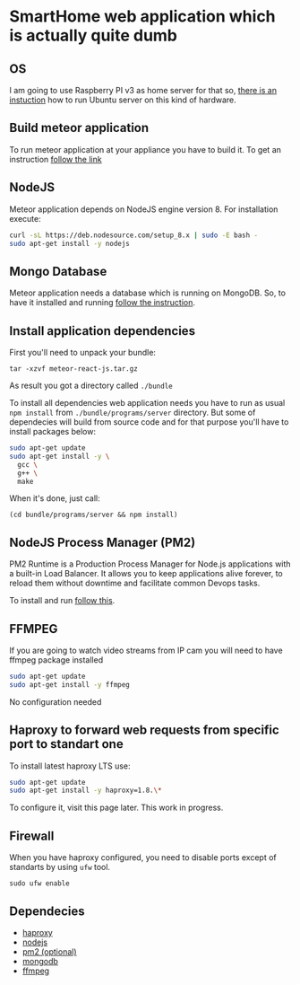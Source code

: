 # SmartHome web application which is actually quite dumb

## OS

I am going to use Raspberry PI v3 as home server for that so, [there is an instuction](/docs/Ubuntu.md)
how to run Ubuntu server on this kind of hardware.

## Build meteor application

To run meteor application at your appliance you have to build it.
To get an instruction [follow the link](/docs/Build.md)

## NodeJS

Meteor application depends on NodeJS engine version 8. For installation execute:

```bash
curl -sL https://deb.nodesource.com/setup_8.x | sudo -E bash -
sudo apt-get install -y nodejs
```

## Mongo Database

Meteor application needs a database which is running on MongoDB.
So, to have it installed and running [follow the instruction](/docs/MongoDB.md).

## Install application dependencies

First you'll need to unpack your bundle:

`tar -xzvf meteor-react-js.tar.gz`

As result you got a directory called `./bundle`

To install all dependencies web application needs you have to run as usual `npm install`
from `./bundle/programs/server` directory. But some of dependecies will build from source code and
for that purpose you'll have to install packages below:

```bash
sudo apt-get update
sudo apt-get install -y \
  gcc \
  g++ \
  make
```

When it's done, just call:

`(cd bundle/programs/server && npm install)`

## NodeJS Process Manager (PM2)

PM2 Runtime is a Production Process Manager for Node.js applications with a built-in Load Balancer. It allows you to keep applications alive forever, to reload them without downtime and facilitate common Devops tasks.

To install and run [follow this](/docs/PM2.md).

## FFMPEG

If you are going to watch video streams from IP cam you will need to have ffmpeg package installed

```bash
sudo apt-get update
sudo apt-get install -y ffmpeg
```

No configuration needed

## Haproxy to forward web requests from specific port to standart one

To install latest haproxy LTS use:

```bash
sudo apt-get update
sudo apt-get install -y haproxy=1.8.\*
```

To configure it, visit this page later. This work in progress.

## Firewall

When you have haproxy configured, you need to disable ports except of standarts by using `ufw` tool.

`sudo ufw enable`

## Dependecies

- [haproxy](https://haproxy.debian.net/#?distribution=Ubuntu&release=bionic&version=1.8)
- [nodejs](https://github.com/nodesource/distributions/blob/master/README.md#debinstall)
- [pm2 (optional)](https://pm2.io/doc/en/runtime/quick-start/#installation)
- [mongodb](https://medium.com/@mhagemann/how-to-install-mongodb-3-6-on-ubuntu-17-10-ac0bc225e648)
- [ffmpeg](https://ffmpeg.org/download.html#build-linux)
